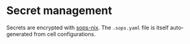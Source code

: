 # Secret management

Secrets are encrypted with [sops-nix](https://github.com/Mic92/sops-nix). The `.sops.yaml` file is itself auto-generated from cell configurations.
